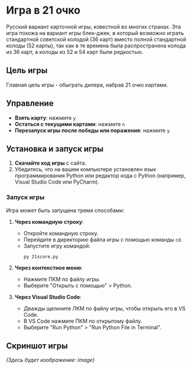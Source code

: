 # Игра в 21 очко

Русский вариант карточной игры, известной во многих странах. Эта игра похожа на вариант игры блек-джек, в который возможно играть стандартной советской колодой (36 карт) вместо полной стандартной колоды (52 карты), так как в те времена была распространена колода из 36 карт, а колоды из 52 и 54 карт были редкостью.

## Цель игры
Главная цель игры - обыграть дилера, набрав 21 очко картами.

## Управление
- **Взять карту**: нажмите `y`
- **Остаться с текущими картами**: нажмите `n`
- **Перезапуск игры после победы или поражения**: нажмите `y`

## Установка и запуск игры
1. **Скачайте код игры** с сайта.
2. Убедитесь, что на вашем компьютере установлен язык программирования Python или редактор кода с Python (например, Visual Studio Code или PyCharm).

### Запуск игры
Игра может быть запущена тремя способами:

1. **Через командную строку**:
   - Откройте командную строку.
   - Перейдите в директорию файла игры с помощью команды `cd`.
   - Запустите игру командой:
     ```
     py 21score.py
     ```

2. **Через контекстное меню**:
   - Нажмите ПКМ по файлу игры.
   - Выберите "Открыть с помощью" > Python.

3. **Через Visual Studio Code**:
   - Дважды щелкните ЛКМ по файлу игры, чтобы открыть его в VS Code.
   - В VS Code нажмите ПКМ по открытому файлу.
   - Выберите "Run Python" > "Run Python File in Terminal".

## Скриншот игры
*(Здесь будет изображение: image)*

